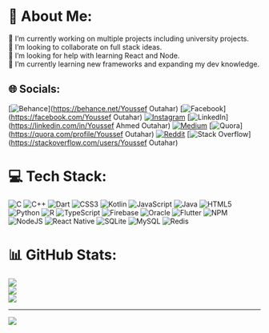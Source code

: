 # 💫 About Me:
🔭 I’m currently working on multiple projects including university projects.<br>👯 I’m looking to collaborate on full stack ideas.<br>🤝 I’m looking for help with learning React and Node.<br>🌱 I’m currently learning new frameworks and expanding my dev knowledge.


## 🌐 Socials:
[![Behance](https://img.shields.io/badge/Behance-1769ff?logo=behance&logoColor=white)](https://behance.net/Youssef Outahar) [![Facebook](https://img.shields.io/badge/Facebook-%231877F2.svg?logo=Facebook&logoColor=white)](https://facebook.com/Youssef Outahar) [![Instagram](https://img.shields.io/badge/Instagram-%23E4405F.svg?logo=Instagram&logoColor=white)](https://instagram.com/@youssef_outahar) [![LinkedIn](https://img.shields.io/badge/LinkedIn-%230077B5.svg?logo=linkedin&logoColor=white)](https://linkedin.com/in/Youssef Ahmed Outahar) [![Medium](https://img.shields.io/badge/Medium-12100E?logo=medium&logoColor=white)](https://medium.com/@Youssefoutahar) [![Quora](https://img.shields.io/badge/Quora-%23B92B27.svg?logo=Quora&logoColor=white)](https://quora.com/profile/Youssef Outahar) [![Reddit](https://img.shields.io/badge/Reddit-%23FF4500.svg?logo=Reddit&logoColor=white)](https://reddit.com/user/u/youssef_outahar) [![Stack Overflow](https://img.shields.io/badge/-Stackoverflow-FE7A16?logo=stack-overflow&logoColor=white)](https://stackoverflow.com/users/Youssef Outahar) 

# 💻 Tech Stack:
![C](https://img.shields.io/badge/c-%2300599C.svg?style=for-the-badge&logo=c&logoColor=white) ![C++](https://img.shields.io/badge/c++-%2300599C.svg?style=for-the-badge&logo=c%2B%2B&logoColor=white) ![Dart](https://img.shields.io/badge/dart-%230175C2.svg?style=for-the-badge&logo=dart&logoColor=white) ![CSS3](https://img.shields.io/badge/css3-%231572B6.svg?style=for-the-badge&logo=css3&logoColor=white) ![Kotlin](https://img.shields.io/badge/kotlin-%230095D5.svg?style=for-the-badge&logo=kotlin&logoColor=white) ![JavaScript](https://img.shields.io/badge/javascript-%23323330.svg?style=for-the-badge&logo=javascript&logoColor=%23F7DF1E) ![Java](https://img.shields.io/badge/java-%23ED8B00.svg?style=for-the-badge&logo=java&logoColor=white) ![HTML5](https://img.shields.io/badge/html5-%23E34F26.svg?style=for-the-badge&logo=html5&logoColor=white) ![Python](https://img.shields.io/badge/python-3670A0?style=for-the-badge&logo=python&logoColor=ffdd54) ![R](https://img.shields.io/badge/r-%23276DC3.svg?style=for-the-badge&logo=r&logoColor=white) ![TypeScript](https://img.shields.io/badge/typescript-%23007ACC.svg?style=for-the-badge&logo=typescript&logoColor=white) ![Firebase](https://img.shields.io/badge/firebase-%23039BE5.svg?style=for-the-badge&logo=firebase) ![Oracle](https://img.shields.io/badge/Oracle-F80000?style=for-the-badge&logo=oracle&logoColor=white) ![Flutter](https://img.shields.io/badge/Flutter-%2302569B.svg?style=for-the-badge&logo=Flutter&logoColor=white) ![NPM](https://img.shields.io/badge/NPM-%23000000.svg?style=for-the-badge&logo=npm&logoColor=white) ![NodeJS](https://img.shields.io/badge/node.js-6DA55F?style=for-the-badge&logo=node.js&logoColor=white) ![React Native](https://img.shields.io/badge/react_native-%2320232a.svg?style=for-the-badge&logo=react&logoColor=%2361DAFB) ![SQLite](https://img.shields.io/badge/sqlite-%2307405e.svg?style=for-the-badge&logo=sqlite&logoColor=white) ![MySQL](https://img.shields.io/badge/mysql-%2300f.svg?style=for-the-badge&logo=mysql&logoColor=white) ![Redis](https://img.shields.io/badge/redis-%23DD0031.svg?style=for-the-badge&logo=redis&logoColor=white)
# 📊 GitHub Stats:
![](https://github-readme-stats.vercel.app/api?username=YoussefOutahar&theme=dark&hide_border=false&include_all_commits=true&count_private=true)<br/>
![](https://github-readme-streak-stats.herokuapp.com/?user=YoussefOutahar&theme=dark&hide_border=false)<br/>
![](https://github-readme-stats.vercel.app/api/top-langs/?username=YoussefOutahar&theme=dark&hide_border=false&include_all_commits=true&count_private=true&layout=compact)

---
[![](https://visitcount.itsvg.in/api?id=YoussefOutahar&icon=5&color=4)](https://visitcount.itsvg.in)

